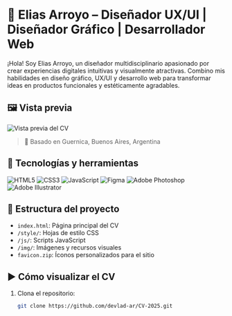 # 🎨 Elias Arroyo – Diseñador UX/UI | Diseñador Gráfico | Desarrollador Web

¡Hola! Soy Elias Arroyo, un diseñador multidisciplinario apasionado por crear experiencias digitales intuitivas y visualmente atractivas. Combino mis habilidades en diseño gráfico, UX/UI y desarrollo web para transformar ideas en productos funcionales y estéticamente agradables.

## 🖼️ Vista previa

![Vista previa del CV](img/preview-cv.png)

> 📍 Basado en Guernica, Buenos Aires, Argentina

## 🚀 Tecnologías y herramientas

![HTML5](https://img.shields.io/badge/HTML5-E34F26?logo=html5&logoColor=white)
![CSS3](https://img.shields.io/badge/CSS3-1572B6?logo=css3&logoColor=white)
![JavaScript](https://img.shields.io/badge/JavaScript-F7DF1E?logo=javascript&logoColor=black)
![Figma](https://img.shields.io/badge/Figma-F24E1E?logo=figma&logoColor=white)
![Adobe Photoshop](https://img.shields.io/badge/Photoshop-31A8FF?logo=adobephotoshop&logoColor=white)
![Adobe Illustrator](https://img.shields.io/badge/Illustrator-FF9A00?logo=adobeillustrator&logoColor=white)

## 📁 Estructura del proyecto

- `index.html`: Página principal del CV
- `/style/`: Hojas de estilo CSS
- `/js/`: Scripts JavaScript
- `/img/`: Imágenes y recursos visuales
- `favicon.zip`: Íconos personalizados para el sitio

## ▶️ Cómo visualizar el CV

1. Clona el repositorio:
   ```bash
   git clone https://github.com/devlad-ar/CV-2025.git
